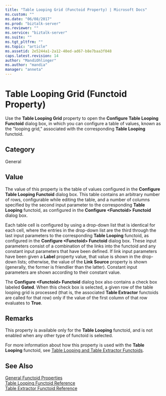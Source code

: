 ```yaml
---
title: "Table Looping Grid (Functoid Property) | Microsoft Docs"
ms.custom: ""
ms.date: "06/08/2017"
ms.prod: "biztalk-server"
ms.reviewer: ""
ms.service: "biztalk-server"
ms.suite: ""
ms.tgt_pltfrm: ""
ms.topic: "article"
ms.assetid: 2e5244a1-2a12-40ed-ad67-b8e7baa3f048
caps.latest.revision: 14
author: "MandiOhlinger"
ms.author: "mandia"
manager: "anneta"
---
```

# Table Looping Grid (Functoid Property)
Use the **Table Looping Grid** property to open the **Configure Table Looping Functoid** dialog box, in which you can configure a table of values, known as the "looping grid," associated with the corresponding **Table Looping** functoid.  
  
## Category  
 General  
  
## Value  
 The value of this property is the table of values configured in the **Configure Table Looping Functoid** dialog box. This table contains an arbitrary number of rows, configurable while editing the table, and a number of columns specified by the second input parameter to the corresponding **Table Looping** functoid, as configured in the **Configure \<Functoid> Functoid** dialog box.  
  
 Each table cell is configured by using a drop-down list that is identical for each cell, where the entries in the drop-down list are the third through the last input parameters to the corresponding **Table Looping** functoid, as configured in the **Configure \<Functoid> Functoid** dialog box. These input parameters consist of a combination of the links into the functoid and any constant input parameters that have been defined. If link input parameters have been given a **Label** property value, that value is shown in the drop-down lists; otherwise, the value of the **Link Source** property is shown (generally, the former is friendlier than the latter). Constant input parameters are shown according to their constant value.  
  
 The **Configure \<Functoid> Functoid** dialog box also contains a check box labeled **Gated**. When this check box is selected, a given row of the table looping grid is processed (that is, the associated **Table Extractor** functoids are called for that row) only if the value of the first column of that row evaluates to **True**.  
  
## Remarks  
 This property is available only for the **Table Looping** functoid, and is not enabled when any other type of functoid is selected.  
  
 For more information about how this property is used with the **Table Looping** functoid, see [Table Looping and Table Extractor Functoids](../core/table-looping-and-table-extractor-functoids.md).  
  
## See Also  
 [General Functoid Properties](../core/general-functoid-properties.md)   
 [Table Looping Functoid Reference](../core/table-looping-functoid-reference.md)   
 [Table Extractor Functoid Reference](../core/table-extractor-functoid-reference.md)   